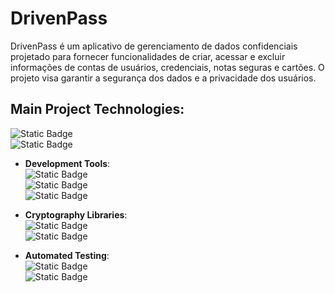 # DrivenPass

DrivenPass é um aplicativo de gerenciamento de dados confidenciais projetado para fornecer funcionalidades de criar, acessar e excluir informações de contas de usuários, credenciais, notas seguras e cartões. O projeto visa garantir a segurança dos dados e a privacidade dos usuários.

## Main Project Technologies:

![Static Badge](https://img.shields.io/badge/nestjs-E0234E?style=for-the-badge&logo=nestjs&logoColor=white)\
![Static Badge](https://img.shields.io/badge/Prisma-3982CE?style=for-the-badge&logo=Prisma&logoColor=white)

- **Development Tools**:\
  ![Static Badge](https://img.shields.io/badge/TypeScript-007ACC?style=for-the-badge&logo=typescript&logoColor=white)\
  ![Static Badge](https://img.shields.io/badge/prettier-1A2C34?style=for-the-badge&logo=prettier&logoColor=F7BA3E)\
  ![Static Badge](https://img.shields.io/badge/eslint-3A33D1?style=for-the-badge&logo=eslint&logoColor=white)
  
- **Cryptography Libraries**:\
  ![Static Badge](https://img.shields.io/badge/bcrypt-f0772b?style=for-the-badge&logo=jest&logoColor=white)\
  ![Static Badge](https://img.shields.io/badge/cryptr-ffca28?style=for-the-badge&logo=jest&logoColor=white)
     
- **Automated Testing**:\
  ![Static Badge](https://img.shields.io/badge/Jest-C21325?style=for-the-badge&logo=jest&logoColor=white)\
  ![Static Badge](https://img.shields.io/badge/Supertest-5849be?style=for-the-badge&logo=jest&logoColor=white)
